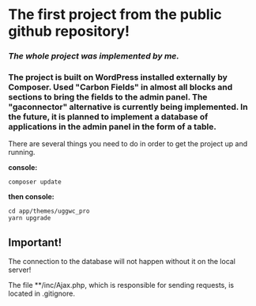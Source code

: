 # The first project from the public github repository!

### _The whole project was implemented by me._

### The project is built on WordPress installed externally by Composer. Used "Carbon Fields" in almost all blocks and sections to bring the fields to the admin panel. The "gaconnector" alternative is currently being implemented. In the future, it is planned to implement a database of applications in the admin panel in the form of a table.

There are several things you need to do in order to get the project up and running. 

**console:**

	composer update

**then console:**

	cd app/themes/uggwc_pro
	yarn upgrade

## Important!

The connection to the database will not happen without it on the local server!

The file **/inc/Ajax.php, which is responsible for sending requests, is located in .gitignore.